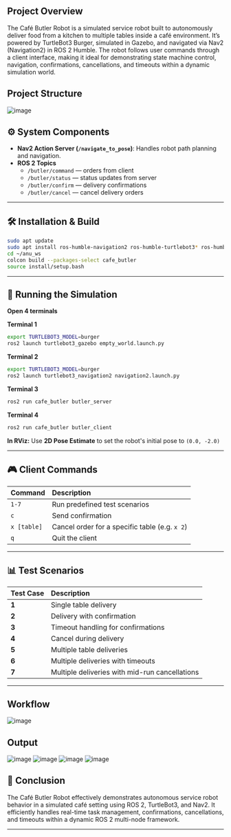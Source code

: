 ## Project Overview 

The Café Butler Robot is a simulated service robot built to autonomously deliver food from a kitchen to multiple tables inside a café environment. It’s powered by TurtleBot3 Burger, simulated in Gazebo, and navigated via Nav2 (Navigation2) in ROS 2 Humble.
The robot follows user commands through a client interface, making it ideal for demonstrating state machine control, navigation, confirmations, cancellations, and timeouts within a dynamic simulation world.

## Project Structure 

![image](https://github.com/user-attachments/assets/e9a9be3b-7ef9-4fd2-aebb-512f490fa7b5)


## ⚙️ System Components

- **Nav2 Action Server (`/navigate_to_pose`)**: Handles robot path planning and navigation.
- **ROS 2 Topics**
  - `/butler/command` — orders from client  
  - `/butler/status` — status updates from server  
  - `/butler/confirm` — delivery confirmations  
  - `/butler/cancel` — cancel delivery orders  

---

## 🛠️ Installation & Build

```bash
sudo apt update
sudo apt install ros-humble-navigation2 ros-humble-turtlebot3* ros-humble-gazebo-ros-pkgs
cd ~/anu_ws
colcon build --packages-select cafe_butler
source install/setup.bash
```

---

## 🚀 Running the Simulation

**Open 4 terminals**

**Terminal 1**  
```bash
export TURTLEBOT3_MODEL=burger
ros2 launch turtlebot3_gazebo empty_world.launch.py
```

**Terminal 2**  
```bash
export TURTLEBOT3_MODEL=burger
ros2 launch turtlebot3_navigation2 navigation2.launch.py
```

**Terminal 3**  
```bash
ros2 run cafe_butler butler_server
```

**Terminal 4**  
```bash
ros2 run cafe_butler butler_client
```

**In RViz:** Use **2D Pose Estimate** to set the robot's initial pose to `(0.0, -2.0)`

---

## 🎮 Client Commands

| Command | Description |
|:-----------|:---------------------------|
| `1-7`      | Run predefined test scenarios |
| `c`        | Send confirmation |
| `x [table]`| Cancel order for a specific table (e.g. `x 2`) |
| `q`        | Quit the client |

---

## 📊 Test Scenarios

| Test Case | Description |
|:-----------|:--------------------------------|
| **1** | Single table delivery |
| **2** | Delivery with confirmation |
| **3** | Timeout handling for confirmations |
| **4** | Cancel during delivery |
| **5** | Multiple table deliveries |
| **6** | Multiple deliveries with timeouts |
| **7** | Multiple deliveries with mid-run cancellations |

---

## Workflow
![image](https://github.com/user-attachments/assets/a702b345-d164-4556-9644-d6a562f85aa5)

## Output 
![image](https://github.com/user-attachments/assets/f25e2fcd-8f12-4af5-b6e5-a1b880a0179c)
![image](https://github.com/user-attachments/assets/1b66a7d8-28e8-4d5e-b68f-2ec8d3b6b8bf)
![image](https://github.com/user-attachments/assets/e0ad8eaa-936e-4c08-b154-76e99b660955)
![image](https://github.com/user-attachments/assets/4914b578-0c68-448d-8c16-a30d1d20e964)


## 📌 Conclusion

The Café Butler Robot effectively demonstrates autonomous service robot behavior in a simulated café setting using ROS 2, TurtleBot3, and Nav2. It efficiently handles real-time task management, confirmations, cancellations, and timeouts within a dynamic ROS 2 multi-node framework.

---
